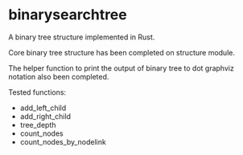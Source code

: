 # binarysearchtree

A binary tree structure implemented in Rust.

Core binary tree structure has been completed on structure module.

The helper function to print the output of binary tree to dot graphviz notation also been completed.

Tested functions:
- add\_left\_child
- add\_right\_child
- tree\_depth
- count\_nodes
- count\_nodes\_by\_nodelink

